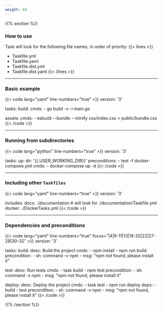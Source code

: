 ```yaml
---
weight: 60
---
```

{{% section %}}

### How to use

Task will look for the following file names, in order of priority:
{{< lines >}}
- Taskfile.yml
- Taskfile.yaml
- Taskfile.dist.yml
- Taskfile.dist.yaml
{{< /lines >}}

------

### Basic example

{{< code lang="yaml" line-numbers="true" >}}
version: '3'

tasks:
  build:
    cmds:
      - go build -v -i main.go

  assets:
    cmds:
      - esbuild --bundle --minify css/index.css > public/bundle.css
{{< /code >}}

------
### Running from subdirectories

{{< code lang="python" line-numbers="true" >}}
version: '3'

tasks:
  up:
    dir: '{{.USER_WORKING_DIR}}'
    preconditions:
      - test -f docker-compose.yml
    cmds:
      - docker-compose up -d
{{< /code >}}

------
### Including other `Taskfiles`

{{< code lang="yaml" line-numbers="true" >}}
version: '3'

includes:
  docs: ./documentation # will look for ./documentation/Taskfile.yml
  docker: ./DockerTasks.yml
{{< /code >}}

------
### Dependencies and preconditions

{{< code lang="yaml" line-numbers="true" focus="|4|9-11|13|18-20|22|27-29|30-32" >}}
version: '3'

tasks:
  build:
    desc: Build the project
    cmds:
      - npm install
      - npm run build
    precondition:
      - sh: command -v npm
      - msg: "npm not found, please install it"

  test:
    desc: Run tests
    cmds:
      - task build
      - npm test
    precondition:
      - sh: command -v npm
      - msg: "npm not found, please install it"

  deploy:
    desc: Deploy the project
    cmds:
      - task test
      - npm run deploy
    deps:
      - build
      - test
    precondition:
      - sh: command -v npm
      - msg: "npm not found, please install it"
{{< /code >}}

{{% /section %}}
